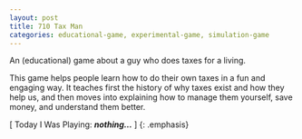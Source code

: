 ```yaml
---
layout: post
title: 710 Tax Man
categories: educational-game, experimental-game, simulation-game
---
```

An (educational) game about a guy who does taxes for a living.

This game helps people learn how to do their own taxes in a fun and engaging way.  It teaches first the history of why taxes exist and how they help us, and then moves into explaining how to manage them yourself, save money, and understand them better.

[ Today I Was Playing: ***nothing...*** ]
{: .emphasis}